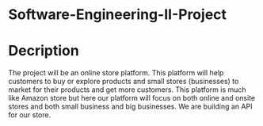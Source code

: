 # Software-Engineering-II-Project
# Decription 
The project will be an online store platform. This platform will help customers to buy or explore products and small stores (businesses) to market for their products and get more customers. 
This platform is much like Amazon store but here our platform will focus on both online and onsite stores and both small business and big businesses.
We are building an API for our store. 

